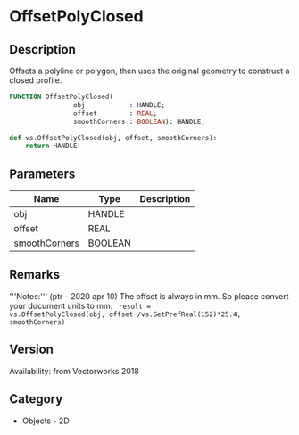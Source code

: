# OffsetPolyClosed

## Description
Offsets a polyline or polygon, then uses the original geometry to construct a closed profile.

```pascal
FUNCTION OffsetPolyClosed(
				obj           : HANDLE;
				offset        : REAL;
				smoothCorners : BOOLEAN): HANDLE;
```

```python
def vs.OffsetPolyClosed(obj, offset, smoothCorners):
    return HANDLE
```

## Parameters
|Name|Type|Description|
|---|---|---|
|obj|HANDLE|   |
|offset|REAL|   |
|smoothCorners|BOOLEAN|   |

## Remarks
'''Notes:''' (ptr - 2020 apr 10)
The offset is always in mm. So please convert your document units to mm:
<code lang="py">
result = vs.OffsetPolyClosed(obj, offset /vs.GetPrefReal(152)*25.4, smoothCorners)
</code>

## Version
Availability: from Vectorworks 2018

## Category
* Objects - 2D

